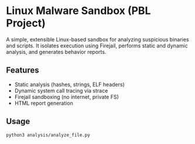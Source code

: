 # Linux Malware Sandbox (PBL Project)

A simple, extensible Linux-based sandbox for analyzing suspicious binaries and scripts. It isolates execution using Firejail, performs static and dynamic analysis, and generates behavior reports.

## Features
- Static analysis (hashes, strings, ELF headers)
- Dynamic system call tracing via strace
- Firejail sandboxing (no internet, private FS)
- HTML report generation

## Usage
```bash
python3 analysis/analyze_file.py

